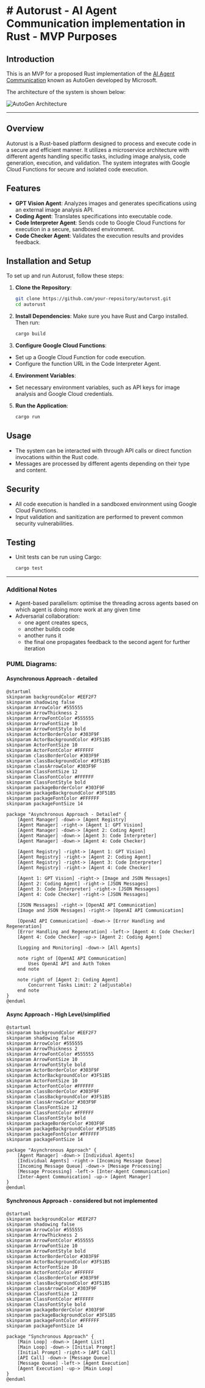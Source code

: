 # # Autorust - AI Agent Communication implementation in Rust - MVP Purposes

## Introduction

This is an MVP for a proposed Rust implementation of the [AI Agent Communication](https://github.com/microsoft/autogen) known as AutoGen developed by Microsoft.

The architecture of the system is shown below:

![AutoGen Architecture](./async-advanced.png)

---

## Overview

Autorust is a Rust-based platform designed to process and execute code in a secure and efficient manner. It utilizes a microservice architecture with different agents handling specific tasks, including image analysis, code generation, execution, and validation. The system integrates with Google Cloud Functions for secure and isolated code execution.

## Features

- **GPT Vision Agent**: Analyzes images and generates specifications using an external image analysis API.
- **Coding Agent**: Translates specifications into executable code.
- **Code Interpreter Agent**: Sends code to Google Cloud Functions for execution in a secure, sandboxed environment.
- **Code Checker Agent**: Validates the execution results and provides feedback.

## Installation and Setup

To set up and run Autorust, follow these steps:

1. **Clone the Repository**:
   ```bash
   git clone https://github.com/your-repository/autorust.git
   cd autorust
   ```

2. **Install Dependencies**:
   Make sure you have Rust and Cargo installed. Then run:
   ```bash
   cargo build
   ```

3. **Configure Google Cloud Functions**:
  - Set up a Google Cloud Function for code execution.
  - Configure the function URL in the Code Interpreter Agent.

4. **Environment Variables**:
  - Set necessary environment variables, such as API keys for image analysis and Google Cloud credentials.

5. **Run the Application**:
   ```bash
   cargo run
   ```

## Usage

- The system can be interacted with through API calls or direct function invocations within the Rust code.
- Messages are processed by different agents depending on their type and content.

## Security

- All code execution is handled in a sandboxed environment using Google Cloud Functions.
- Input validation and sanitization are performed to prevent common security vulnerabilities.

## Testing

- Unit tests can be run using Cargo:
  ```bash
  cargo test
  ```


---

### Additional Notes
- Agent-based parallelism: optimise the threading across agents based on which agent is doing more work at any given time
- Adversarial collaboration:
  - one agent creates specs,
  - another builds code
  - another runs it
  - the final one propagates feedback to the second agent for further iteration

### PUML Diagrams:

#### Asynchronous Approach - detailed
```PUML
@startuml
skinparam backgroundColor #EEF2F7
skinparam shadowing false
skinparam ArrowColor #555555
skinparam ArrowThickness 2
skinparam ArrowFontColor #555555
skinparam ArrowFontSize 10
skinparam ArrowFontStyle bold
skinparam ActorBorderColor #303F9F
skinparam ActorBackgroundColor #3F51B5
skinparam ActorFontSize 10
skinparam ActorFontColor #FFFFFF
skinparam classBorderColor #303F9F
skinparam classBackgroundColor #3F51B5
skinparam classArrowColor #303F9F
skinparam ClassFontSize 12
skinparam ClassFontColor #FFFFFF
skinparam ClassFontStyle bold
skinparam packageBorderColor #303F9F
skinparam packageBackgroundColor #3F51B5
skinparam packageFontColor #FFFFFF
skinparam packageFontSize 14

package "Asynchronous Approach - Detailed" {
    [Agent Manager] -down-> [Agent Registry]
    [Agent Manager] -right-> [Agent 1: GPT Vision]
    [Agent Manager] -down-> [Agent 2: Coding Agent]
    [Agent Manager] -down-> [Agent 3: Code Interpreter]
    [Agent Manager] -down-> [Agent 4: Code Checker]

    [Agent Registry] -right-> [Agent 1: GPT Vision]
    [Agent Registry] -right-> [Agent 2: Coding Agent]
    [Agent Registry] -right-> [Agent 3: Code Interpreter]
    [Agent Registry] -right-> [Agent 4: Code Checker]

    [Agent 1: GPT Vision] -right-> [Image and JSON Messages]
    [Agent 2: Coding Agent] -right-> [JSON Messages]
    [Agent 3: Code Interpreter] -right-> [JSON Messages]
    [Agent 4: Code Checker] -right-> [JSON Messages]

    [JSON Messages] -right-> [OpenAI API Communication]
    [Image and JSON Messages] -right-> [OpenAI API Communication]

    [OpenAI API Communication] -down-> [Error Handling and Regeneration]
    [Error Handling and Regeneration] -left-> [Agent 4: Code Checker]
    [Agent 4: Code Checker] -up-> [Agent 2: Coding Agent]

    [Logging and Monitoring] -down-> [All Agents]

    note right of [OpenAI API Communication]
        Uses OpenAI API and Auth Token
    end note

    note right of [Agent 2: Coding Agent]
        Concurrent Tasks Limit: 2 (adjustable)
    end note
}
@enduml
```
#### Async Approach - High Level/simplified
```PUML
@startuml
skinparam backgroundColor #EEF2F7
skinparam shadowing false
skinparam ArrowColor #555555
skinparam ArrowThickness 2
skinparam ArrowFontColor #555555
skinparam ArrowFontSize 10
skinparam ArrowFontStyle bold
skinparam ActorBorderColor #303F9F
skinparam ActorBackgroundColor #3F51B5
skinparam ActorFontSize 10
skinparam ActorFontColor #FFFFFF
skinparam classBorderColor #303F9F
skinparam classBackgroundColor #3F51B5
skinparam classArrowColor #303F9F
skinparam ClassFontSize 12
skinparam ClassFontColor #FFFFFF
skinparam ClassFontStyle bold
skinparam packageBorderColor #303F9F
skinparam packageBackgroundColor #3F51B5
skinparam packageFontColor #FFFFFF
skinparam packageFontSize 14

package "Asynchronous Approach" {
    [Agent Manager] -down-> [Individual Agents]
    [Individual Agents] -right-> [Incoming Message Queue]
    [Incoming Message Queue] -down-> [Message Processing]
    [Message Processing] -left-> [Inter-Agent Communication]
    [Inter-Agent Communication] -up-> [Agent Manager]
}
@enduml
```

#### Synchronous Approach - considered but not implemented
```PUML
@startuml
skinparam backgroundColor #EEF2F7
skinparam shadowing false
skinparam ArrowColor #555555
skinparam ArrowThickness 2
skinparam ArrowFontColor #555555
skinparam ArrowFontSize 10
skinparam ArrowFontStyle bold
skinparam ActorBorderColor #303F9F
skinparam ActorBackgroundColor #3F51B5
skinparam ActorFontSize 10
skinparam ActorFontColor #FFFFFF
skinparam classBorderColor #303F9F
skinparam classBackgroundColor #3F51B5
skinparam classArrowColor #303F9F
skinparam ClassFontSize 12
skinparam ClassFontColor #FFFFFF
skinparam ClassFontStyle bold
skinparam packageBorderColor #303F9F
skinparam packageBackgroundColor #3F51B5
skinparam packageFontColor #FFFFFF
skinparam packageFontSize 14

package "Synchronous Approach" {
    [Main Loop] -down-> [Agent List]
    [Main Loop] -down-> [Initial Prompt]
    [Initial Prompt] -right-> [API Call]
    [API Call] -down-> [Message Queue]
    [Message Queue] -left-> [Agent Execution]
    [Agent Execution] -up-> [Main Loop]
}
@enduml
```
